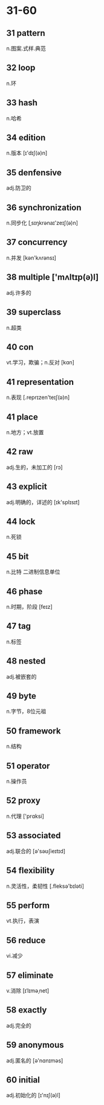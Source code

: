 # 31-60

## 31 pattern

n.图案.式样.典范

## 32 loop

n.环

## 33 hash

n.哈希

## 34 edition

n.版本 [ɪ'dɪʃ(ə)n]

## 35 denfensive

adj.防卫的

## 36 synchronization

n.同步化  [ˌsɪŋkrənaɪ'zeɪʃ(ə)n]

## 37 concurrency

n.并发  [kən'kʌrənsɪ]

## 38 multiple ['mʌltɪp(ə)l]

adj.许多的

## 39 superclass

n.超类

## 40 con

vt.学习，欺骗；n.反对 [kɑn]

## 41 representation

n.表现 [.reprɪzen'teɪʃ(ə)n]

## 41 place

n.地方；vt.放置

## 42 raw

adj.生的，未加工的 [rɔ]

## 43 explicit

adj.明确的，详述的 [ɪk'splɪsɪt]

## 44 lock

n.死锁

## 45 bit

n.比特 二进制信息单位

## 46 phase

n.时期，阶段 [feɪz]

## 47 tag

n.标签

## 48 nested

adj.被嵌套的

## 49 byte

n.字节，8位元祖

## 50 framework

n.结构

## 51 operator

n.操作员

## 52 proxy

n.代理 ['prɑksi]

## 53 associated

adj.联合的 [ə'səʊʃieɪtɪd]

## 54 flexibility

n.灵活性，柔韧性 [.fleksə'bɪləti]

## 55 perform

vt.执行，表演

## 56 reduce

vi.减少

## 57 eliminate

v.消除 [ɪˈlɪməˌnet]

## 58 exactly

adj.完全的

## 59 anonymous

adj.匿名的 [ə'nɑnɪməs]

## 60 initial

adj.初始化的 [ɪ'nɪʃ(ə)l]